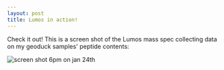 ```yaml
---
layout: post
title: Lumos in action! 
---
```


Check it out! This is a screen shot of the Lumos mass spec collecting data on my geoduck samples' peptide contents:

![screen shot 6pm on jan 24th](https://github.com/laurahspencer/LabNotebook/blob/master/images/2017-01-24_Geo-Proteo-MS-Inprogresss.png?raw=true)
